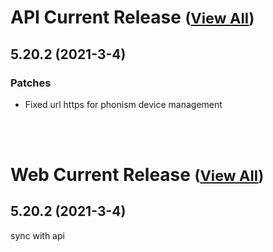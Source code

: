 
# API Current Release <small>([View All](/API.md))</small>
## 5.20.2 (2021-3-4)
### Patches 

- Fixed url https for phonism device management

<br><br>
# Web Current Release <small>([View All](/Web.md))</small>
## 5.20.2 (2021-3-4)
sync with api

  
